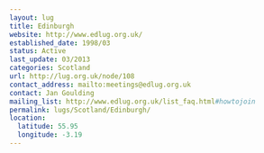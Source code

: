 ```yaml
---
layout: lug
title: Edinburgh
website: http://www.edlug.org.uk/
established_date: 1998/03
status: Active
last_update: 03/2013
categories: Scotland
url: http://lug.org.uk/node/108
contact_address: mailto:meetings@edlug.org.uk
contact: Jan Goulding
mailing_list: http://www.edlug.org.uk/list_faq.html#howtojoin
permalink: lugs/Scotland/Edinburgh/
location:
  latitude: 55.95
  longitude: -3.19
---
```

